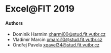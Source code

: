 # Excel@FIT 2019

#### Authors
- Dominik Harmim <xharmi00@stud.fit.vutbr.cz>
- Vladimír Marcin <xmarci10@stud.fit.vutbr.cz>
- Ondřej Pavela <xpavel34@stud.fit.vutbr.cz>
